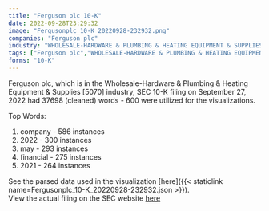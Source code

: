 ```yaml
---
title: "Ferguson plc 10-K"
date: 2022-09-28T23:29:32
image: "Fergusonplc_10-K_20220928-232932.png"
companies: "Ferguson plc"
industry: "WHOLESALE-HARDWARE & PLUMBING & HEATING EQUIPMENT & SUPPLIES"
tags: ["Ferguson plc","WHOLESALE-HARDWARE & PLUMBING & HEATING EQUIPMENT & SUPPLIES","09-27-2022","10-K"]
forms: "10-K"
---
```

Ferguson plc, which is in the Wholesale-Hardware & Plumbing & Heating Equipment & Supplies [5070] industry, SEC 10-K filing on September 27, 2022 had 37698 (cleaned) words - 600 were utilized for the visualizations.

Top Words:
1. company - 586 instances
2. 2022 - 300 instances
3. may - 293 instances
4. financial - 275 instances
5. 2021 - 264 instances


See the parsed data used in the visualization [here]({{< staticlink name=Fergusonplc_10-K_20220928-232932.json >}}).  
View the actual filing on the SEC website [here](https://www.sec.gov/Archives/edgar/data/1832433/0001832433-22-000086.txt)